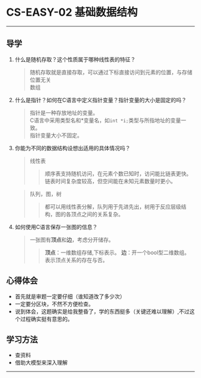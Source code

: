 # **CS-EASY-02 基础数据结构**
***
## 导学
1. 什么是随机存取？这个性质属于哪种线性表的特征？
    >随机存取就是直接存取，可以通过下标直接访问到元素的位置，与存储位置无关  
    数组
2. 什么是指针？如何在C语言中定义指针变量？指针变量的大小是固定的吗？
    >指针是一种存放地址的变量。  
    C语言中采用类型名和*变量名，如`int *i;`类型与所指地址的变量一致。  
    指针变量大小不固定。
3. 你能为不同的数据结构设想出适用的具体情况吗？  
    >线性表     
    >>顺序表支持随机访问，在元素个数已知时，访问能比链表更快。  
    >>链表时间复杂度较高，但空间能在未知元素数量时更小。  
    
    >队列，图，树  
    >>都可以用线性表分解，队列用于先进先出，树用于反应层级结构，图的各顶点之间的关系复杂。
4. 如何使用C语言保存一张图的信息？
    >一张图有**顶点**和**边**，考虑分开储存。  
    >>**顶点**：一维数组存储,下标表示。
    >>**边**：开一个bool型二维数组。表示顶点关系的存在与否。

## 心得体会
* 首先就是审题一定要仔细（谁知道改了多少次）
* 一定要分区块，不然不方便检查。
* 说到体会，这题确实是给我整昏了，学的东西挺多（关键还难以理解）,不过这个过程确实挺有意思的。

## 学习方法
* 查资料
* 借助大模型来深入理解
***